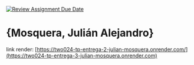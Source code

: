 [![Review Assignment Due Date](https://classroom.github.com/assets/deadline-readme-button-24ddc0f5d75046c5622901739e7c5dd533143b0c8e959d652212380cedb1ea36.svg)](https://classroom.github.com/a/DLC4WqXm)
# {Mosquera, Julián Alejandro}

link render: [https://two024-tp-entrega-2-julian-mosquera.onrender.com/](https://two024-tp-entrega-3-julian-mosquera.onrender.com)
